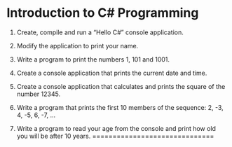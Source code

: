 Introduction to C# Programming
==============================
01. Create, compile and run a “Hello C#” console application.

02. Modify the application to print your name.

03. Write a program to print the numbers 1, 101 and 1001.

04. Create a console application that prints the current date and time.

05. Create a console application that calculates and prints the square of the number 12345.

06. Write a program that prints the first 10 members of the sequence: 2, -3, 4, -5, 6, -7, ...

07. Write a program to read your age from the console and print how old you will be after 10 years.
==============================
